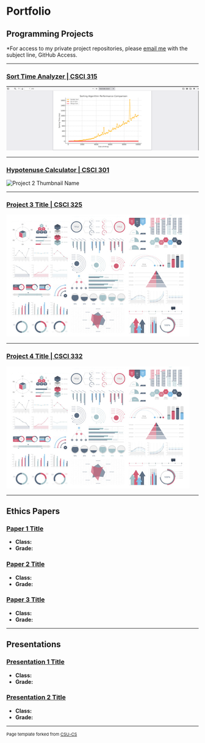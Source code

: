 Portfolio
=========

Programming Projects
--------------------

*For access to my private project repositories, please [email me](mailto:example@KorySingleton35@gmail.com?subject=GitHub%20Access) with the subject line, GitHub Access.

---
### [Sort Time Analyzer | CSCI 315](project1)

![Project 1 Thumbnail Name](images/Project1.png)

---
### [Hypotenuse Calculator | CSCI 301](project1)

![Project 2 Thumbnail Name](images/Project2Pictures/Project2Simple.png)

---
### [Project 3 Title | CSCI 325](project1)

![Project 3 Thumbnail Name](images/dummy_thumbnail.jpg)

---
### [Project 4 Title | CSCI 332](project1)

![Project 4 Thumbnail Name](images/dummy_thumbnail.jpg)

---

Ethics Papers
-------------

### [Paper 1 Title](/pdf/sample_presentation.pdf)

-   **Class:**  
-   **Grade:**

### [Paper 2 Title](/pdf/sample_presentation.pdf)

-   **Class:** 
-   **Grade:**

### [Paper 3 Title](/pdf/sample_presentation.pdf)

-   **Class:** 
-   **Grade:**

---

Presentations
-------------

### [Presentation 1 Title](/pdf/sample_presentation.pdf)

- **Class:** 
- **Grade:**


### [Presentation 2 Title](/pdf/sample_presentation.pdf)

- **Class:** 
- **Grade:**

---

<p style="font-size:11px">Page template forked from <a href="https://github.com/csu-cs/csci-portfolio">CSU-CS</a></p>
<!-- Remove above link if you don't want to attributive -->
